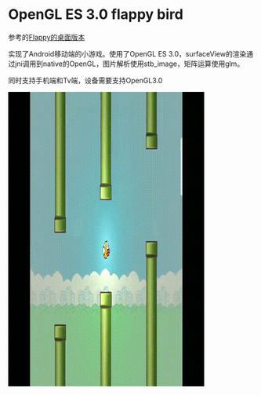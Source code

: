 # OpenGL ES 3.0 flappy bird

参考的[Flappy的桌面版本](https://github.com/TheCherno/Flappy)

实现了Android移动端的小游戏。使用了OpenGL ES 3.0，surfaceView的渲染通过jni调用到native的OpenGL，图片解析使用stb_image，矩阵运算使用glm。

同时支持手机端和Tv端，设备需要支持OpenGL3.0

![](readme/flappy.gif)

